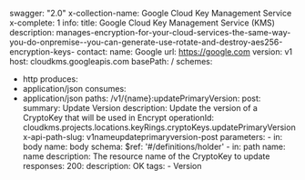 swagger: "2.0"
x-collection-name: Google Cloud Key Management Service
x-complete: 1
info:
  title: Google Cloud Key Management Service (KMS)
  description: manages-encryption-for-your-cloud-services-the-same-way-you-do-onpremise--you-can-generate-use-rotate-and-destroy-aes256-encryption-keys-
  contact:
    name: Google
    url: https://google.com
  version: v1
host: cloudkms.googleapis.com
basePath: /
schemes:
- http
produces:
- application/json
consumes:
- application/json
paths:
  /v1/{name}:updatePrimaryVersion:
    post:
      summary: Update Version
      description: Update the version of a CryptoKey that will be used in Encrypt
      operationId: cloudkms.projects.locations.keyRings.cryptoKeys.updatePrimaryVersion
      x-api-path-slug: v1nameupdateprimaryversion-post
      parameters:
      - in: body
        name: body
        schema:
          $ref: '#/definitions/holder'
      - in: path
        name: name
        description: The resource name of the CryptoKey to update
      responses:
        200:
          description: OK
      tags:
      - Version